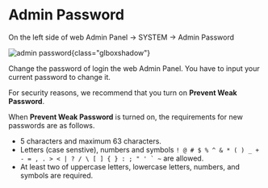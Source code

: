 # Admin Password

On the left side of web Admin Panel -> SYSTEM -> Admin Password

![admin password](https://static.gl-inet.com/docs/en/4/tutorials/admin_password/admin_password.png){class="glboxshadow"}

Change the password of login the web Admin Panel. You have to input your current password to change it.

For security reasons, we recommend that you turn on **Prevent Weak Password**.

When **Prevent Weak Password** is turned on, the requirements for new passwords are as follows.

- 5 characters and maximum 63 characters.
- Letters (case senstive), numbers and symbols `` ! @ # $ % ^ & * ( ) _ + - = , . > < | ? / \ [ ] { } : ; " ' ` ~ `` are allowed.
- At least two of uppercase letters, lowercase letters, numbers, and symbols are required.
